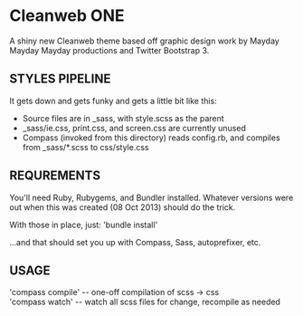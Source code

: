 # Cleanweb ONE #

A shiny new Cleanweb theme based off graphic design work by Mayday Mayday Mayday productions and Twitter Bootstrap 3.

## STYLES PIPELINE ##

It gets down and gets funky and gets a little bit like this:

 * Source files are in _sass, with style.scss as the parent
 * _sass/ie.css, print.css, and screen.css are currently unused
 * Compass (invoked from this directory) reads config.rb, 
   and compiles from _sass/*.scss to css/style.css

## REQUREMENTS ##

You'll need Ruby, Rubygems, and Bundler installed. Whatever versions
were out when this was created (08 Oct 2013) should do the trick.

With those in place, just: 'bundle install'

...and that should set you up with Compass, Sass, autoprefixer, etc.

## USAGE ##

'compass compile' -- one-off compilation of scss -> css  
'compass watch' -- watch all scss files for change, recompile as needed

